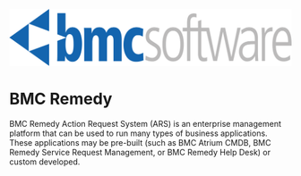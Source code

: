 ![Source Icon](thumbnail.svg)
# BMC Remedy
BMC Remedy Action Request System (ARS) is an enterprise management platform that can be used to run many types of business applications. These applications may be pre-built (such as BMC Atrium CMDB, BMC Remedy Service Request Management, or BMC Remedy Help Desk) or custom developed.
